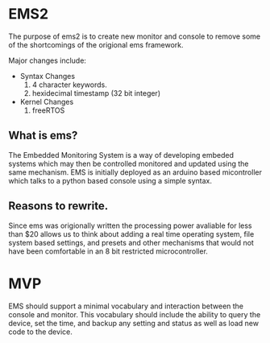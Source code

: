 # EMS2

The purpose of ems2 is to create new monitor and console to remove some of the shortcomings of the origional ems framework. 

Major changes include:

* Syntax Changes
  1. 4 character keywords.
  2. hexidecimal timestamp (32 bit integer)
* Kernel Changes
  1. freeRTOS

## What is ems?
The Embedded Monitoring System is a way of developing embeded systems which may then be controlled monitored and updated using the same mechanism. EMS is initially deployed as an arduino based micontroller which talks to a python based console using a simple syntax.

 
## Reasons to rewrite.
Since ems was origionally written the processing power avaliable for less than $20 allows us to think about adding a real time operating system, file system based settings, and presets and other mechanisms that would not have been comfortable in an 8 bit restricted microcontroller. 

# MVP
EMS should support a minimal vocabulary and interaction between the console and monitor. This vocabulary should include the ability to query the device, set the time, and backup any setting and status as well as load new code to the device. 


